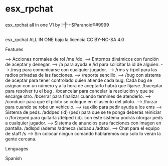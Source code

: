 # esx_rpchat
esx_rpchat all in one V1 by !༒+$Paranoid®#9999



esx_rpchat ALL IN ONE bajo la licencia CC BY-NC-SA 4.0

Features 

--> Acciones normales de rol /me /do.
--> Entornos dinámicos con función de aceptar y denegar.
--> /a para ayuda e /id para solicitar la id de alguien.
--> /msg para comunicarse con cualquier jugador.
--> /rms y /rpol para las radios privadas de las facciones.
--> /reporte sencillo.
--> /bug con sistema de aceptar para tener controlado quien atiende cada bug.
Cada bug se asignan con un número y a la hora de aceptarlo habrá que fijarse.
/baceptar para resolver tu el bug .
/bcancelar para cancelar la resolución y que se encarge otro.
/bcerrar para finalizar cuando termines de atenderlo.
--> /conducir para que el piloto se coloque en el asiento del piloto.
--> /forzar para cuando se robe un vehiculo. 
--> /auxilio para pedir ayuda a los ems
--> Sistema de peds. /addped (id) (ped) para que se te ponga deberás reiniciar o /forzeped para quitarla /delped (id).
con este sistema podrás otorgar peds a cualquier jugador.
--> Sistema de anuncios para facciones con imagen en pantalla. /adlspd /adems /admeca /adbadu /adtaxi.
--> Chat para el equipo de staff /s
--> Sin colocar ningun comando hablaremos oop solo lo verán la gente cercana.


Lenguages 

Spanish 

